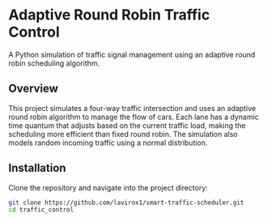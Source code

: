# Adaptive Round Robin Traffic Control

A Python simulation of traffic signal management using an adaptive round robin scheduling algorithm.

## Overview

This project simulates a four-way traffic intersection and uses an adaptive round robin algorithm to manage the flow of cars. Each lane has a dynamic time quantum that adjusts based on the current traffic load, making the scheduling more efficient than fixed round robin. The simulation also models random incoming traffic using a normal distribution.

## Installation

Clone the repository and navigate into the project directory:

```bash
git clone https://github.com/lavirox1/smart-traffic-scheduler.git
cd traffic_control
